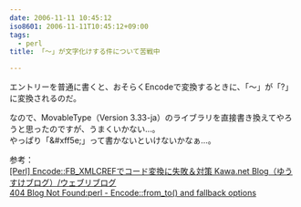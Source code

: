 ```yaml
---
date: 2006-11-11 10:45:12
iso8601: 2006-11-11T10:45:12+09:00
tags:
  - perl
title: 「～」が文字化けする件について苦戦中

---
```


<div class="entry-body">
                                 <p>エントリーを普通に書くと、おそらくEncodeで変換するときに、「～」が「?」に変換されるのだ。</p>

<p>なので、MovableType（Version 3.33-ja）のライブラリを直接書き換えてやろうと思ったのですが、うまくいかない…。<br />
やっぱり「&amp;#xff5e;」って書かないといけないかなぁ…。</p>

<p>参考：<br /><a title="[Perl] Encode::FB_XMLCREFでコード変換に失敗＆対策 Kawa.net Blog（ゆうすけブログ）/ウェブリブログ" href="http://kawa.at.webry.info/200605/article_11.html">[Perl] Encode::FB_XMLCREFでコード変換に失敗＆対策 Kawa.net Blog（ゆうすけブログ）/ウェブリブログ</a><br /><a title="404 Blog Not Found:perl - Encode::from_to() and fallback options" href="http://blog.livedoor.jp/dankogai/archives/50502791.html">404 Blog Not Found:perl - Encode::from_to() and fallback options</a></p>

<p><br /></p>
                              </div>
    	